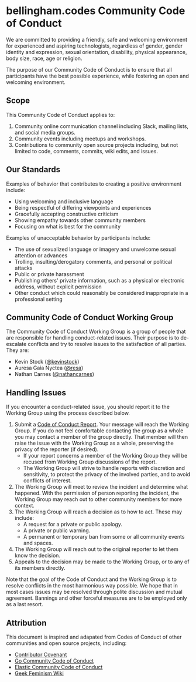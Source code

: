 # bellingham.codes Community Code of Conduct

We are committed to providing a friendly, safe and welcoming environment for experienced and aspiring technologists, regardless of gender, gender identity and expression, sexual orientation, disability, physical appearance, body size, race, age or religion. 

The purpose of our Community Code of Conduct is to ensure that all participants have the best possible experience, while fostering an open and welcoming environment.


## Scope

This Community Code of Conduct applies to:

1. Community online communication channel including Slack, mailing lists, and social media groups.
2. Community events including meetups and workshops.
3. Contributions to community open source projects including, but not limited to code, comments, commits, wiki edits, and issues.


## Our Standards

Examples of behavior that contributes to creating a positive environment include:

* Using welcoming and inclusive language
* Being respectful of differing viewpoints and experiences
* Gracefully accepting constructive criticism
* Showing empathy towards other community members
* Focusing on what is best for the community


Examples of unacceptable behavior by participants include:

* The use of sexualized language or imagery and unwelcome sexual attention or advances
* Trolling, insulting/derogatory comments, and personal or political attacks
* Public or private harassment
* Publishing others' private information, such as a physical or electronic address, without explicit permission
* Other conduct which could reasonably be considered inappropriate in a professional setting


## Community Code of Conduct Working Group

The Community Code of Conduct Working Group is a group of people that are responsible for handling conduct-related issues. Their purpose is to de-escalate conflicts and try to resolve issues to the satisfaction of all parties. They are:

* Kevin Stock ([@kevinstock][kevinstock])
* Auresa Gaia Nyctea ([@resa][resa])
* Nathan Carnes ([@nathancarnes][nathancarnes])


## Handling Issues

If you encounter a conduct-related issue, you should report it to the Working Group using the process described below.

1. Submit a [Code of Conduct Report][report]. Your message will reach the Working Group. If you do not feel comfortable contacting the group as a whole you may contact a member of the group directly. That member will then raise the issue with the Working Group as a whole, preserving the privacy of the reporter (if desired).
    * If your report concerns a member of the Working Group they will be recused from Working Group discussions of the report.
    * The Working Group will strive to handle reports with discretion and sensitivity, to protect the privacy of the involved parties, and to avoid conflicts of interest.
2. The Working Group will meet to review the incident and determine what happened. With the permission of person reporting the incident, the Working Group may reach out to other community members for more context.
3. The Working Group will reach a decision as to how to act. These may include:
    * A request for a private or public apology.
    * A private or public warning.
    * A permanent or temporary ban from some or all community events and spaces.
4. The Working Group will reach out to the original reporter to let them know the decision.
5. Appeals to the decision may be made to the Working Group, or to any of its members directly.

Note that the goal of the Code of Conduct and the Working Group is to resolve conflicts in the most harmonious way possible. We hope that in most cases issues may be resolved through polite discussion and mutual agreement. Bannings and other forceful measures are to be employed only as a last resort.


## Attribution

This document is inspired and adapated from Codes of Conduct of other communities and open source projects, including:

* [Contributor Covenant][contributor-covenant]
* [Go Community Code of Conduct][go]
* [Elastic Community Code of Conduct][elastic]
* [Geek Feminism Wiki][geek-feminism]

[kevinstock]: https://bellinghamcodes.slack.com/messages/@kevinstock/
[resa]: https://bellinghamcodes.slack.com/messages/@resa/
[nathancarnes]: https://bellinghamcodes.slack.com/messages/@nathancarnes/

[report]: https://docs.google.com/forms/d/e/1FAIpQLSfbYdgTUia0at8Xf8ZLpzzEfYB_017djBXRHTpXBrH1cTH8lQ/viewform
[contributor-covenant]: http://contributor-covenant.org/version/1/4/
[go]: https://golang.org/conduct
[elastic]: https://www.elastic.co/community/codeofconduct
[freebsd]: https://www.freebsd.org/internal/code-of-conduct.html
[geek-feminism]: http://geekfeminism.wikia.com/wiki/Conference_anti-harassment/Policy
